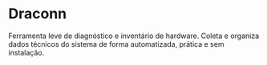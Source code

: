 # Draconn
Ferramenta leve de diagnóstico e inventário de hardware. Coleta e organiza dados técnicos do sistema de forma automatizada, prática e sem instalação.
